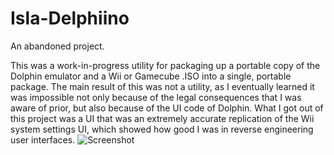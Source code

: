 # Isla-Delphiino
An abandoned project.

This was a work-in-progress utility for packaging up a portable copy of the Dolphin emulator and a Wii or Gamecube .ISO into a single, portable package. The main result of this was not a utility, as I eventually learned it was impossible not only because of the legal consequences that I was aware of prior, but also because of the UI code of Dolphin. What I got out of this project was a UI that was an extremely accurate replication of the Wii system settings UI, which showed how good I was in reverse engineering user interfaces.
![Screenshot](https://i.imgur.com/OPsErVv.png)
